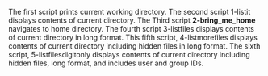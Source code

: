 The first script prints current working directory.
The second script 1-listit displays contents of current directory.
The Third script **2-bring_me_home** navigates to home directory.
The fourth script 3-listfiles displays contents of current directory in long format.
This fifth script, 4-listmorefiles displays contents of current directory including hidden files in long format.
The sixth script, 5-listfilesdigitonly displays contents of current directory including hidden files, long format, and includes user and group IDs.
